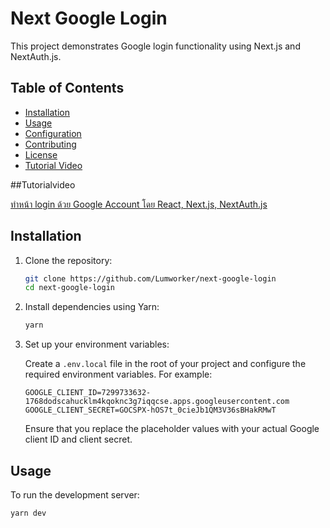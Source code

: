 # Next Google Login

This project demonstrates Google login functionality using Next.js and NextAuth.js.

## Table of Contents

- [Installation](#installation)
- [Usage](#usage)
- [Configuration](#configuration)
- [Contributing](#contributing)
- [License](#license)
- [Tutorial Video](#tutorialvideo)

##Tutorialvideo

[ทำหน้า login ด้วย Google Account โดย React, Next.js, NextAuth.js](https://pages.github.com/](https://www.youtube.com/watch?v=8G5tr6e2bHo))

## Installation

1. Clone the repository:

    ```bash
    git clone https://github.com/Lumworker/next-google-login
    cd next-google-login
    ```

2. Install dependencies using Yarn:

    ```bash
    yarn
    ```

3. Set up your environment variables:

    Create a `.env.local` file in the root of your project and configure the required environment variables. For example:

    ```env
    GOOGLE_CLIENT_ID=7299733632-1768dodscahucklm4kqoknc3g7iqqcse.apps.googleusercontent.com
    GOOGLE_CLIENT_SECRET=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
    ```

    Ensure that you replace the placeholder values with your actual Google client ID and client secret.

## Usage

To run the development server:

```bash
yarn dev
